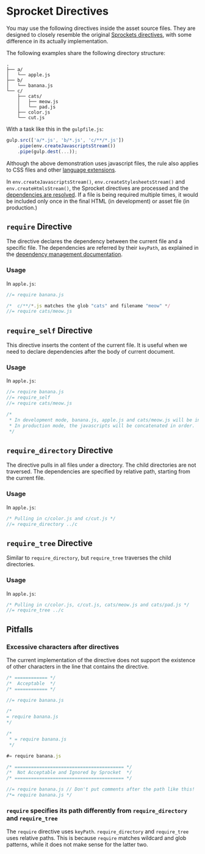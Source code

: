 # Sprocket Directives

You may use the following directives inside the asset source files. They are designed to closely resemble the original [Sprockets directives](https://github.com/sstephenson/sprockets#sprockets-directives), with some difference in its actually implementation.

The following examples share the following directory structure:

    .
    ├── a/
    │   └── apple.js
    ├── b/
    │   └── banana.js
    └── c/
        ├── cats/
        │   ├── meow.js
        │   └── pad.js
        ├── color.js
        └── cut.js


With a task like this in the `gulpfile.js`:

```js
gulp.src(['a/*.js', 'b/*.js', 'c/**/*.js'])
    .pipe(env.createJavascriptsStream())
    .pipe(gulp.dest(...));
```

Although the above demonstration uses javascript files, the rule also applies to CSS files and other [language extensions](https://github.com/tomchentw/sprocket/blob/master/docs/language_extensions.md).

In `env.createJavascriptsStream()`, `env.createStylesheetsStream()` and `env.createHtmlsStream()`, the Sprocket directives are processed and the [dependencies are resolved](https://github.com/tomchentw/sprocket/blob/master/docs/dependency_management.md). If a file is being required multiple times, it would be included only once in the final HTML (in development) or asset file (in production.)


## `require` Directive

The directive declares the dependency between the current file and a specific file. The dependencies are referred by their `keyPath`, as explained in the [dependency management documentation](https://github.com/tomchentw/sprocket/blob/master/docs/dependency_management.md).

### Usage

In `apple.js`:

```js
//= require banana.js

/*  c/**/*.js matches the glob "cats" and filename "meow" */
//= require cats/meow.js
```

## `require_self` Directive

This directive inserts the content of the current file. It is useful when we need to declare dependencies after the body of current document.

### Usage

In `apple.js`:

```js
//= require banana.js
//= require_self
//= require cats/meow.js

/*
 * In development mode, banana.js, apple.js and cats/meow.js will be included in HTML in order.
 * In production mode, the javascripts will be concatenated in order.
 */
```

## `require_directory` Directive

The directive pulls in all files under a directory. The child directories are not traversed. The dependencies are specified by relative path, starting from the current file.

### Usage

In `apple.js`:

```js
/* Pulling in c/color.js and c/cut.js */
//= require_directory ../c
```

## `require_tree` Directive

Similar to `require_directory`, but `require_tree` traverses the child directories.

### Usage

In `apple.js`:

```js
/* Pulling in c/color.js, c/cut.js, cats/meow.js and cats/pad.js */
//= require_tree ../c
```


## Pitfalls

### Excessive characters after directives

The current implementation of the directive does not support the existence of other characters in the line that contains the directive.

```js
/* ============ */
/*  Acceptable  */
/* ============ */

//= require banana.js

/*
= require banana.js
*/

/*
 * = require banana.js
 */

#= require banana.js

/* ======================================== */
/*  Not Acceptable and Ignored by Sprocket  */
/* ======================================== */

//= require banana.js // Don't put comments after the path like this!
/*= require banana.js */
```

### `require` specifies its path differently from `require_directory` and `require_tree`

The `require` directive uses `keyPath`. `require_directory` and `require_tree` uses relative paths. This is because `require` matches wildcard and glob patterns, while it does not make sense for the latter two.